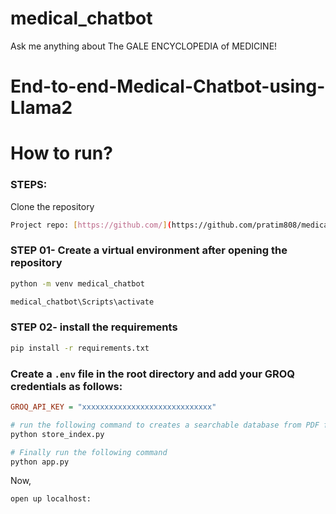 # medical_chatbot
Ask me anything about The GALE ENCYCLOPEDIA of MEDICINE!



# End-to-end-Medical-Chatbot-using-Llama2

# How to run?
### STEPS:

Clone the repository

```bash
Project repo: [https://github.com/](https://github.com/pratim808/medical_chatbot.git)
```

### STEP 01- Create a virtual environment after opening the repository

```bash
python -m venv medical_chatbot

```

```bash
medical_chatbot\Scripts\activate
```

### STEP 02- install the requirements
```bash
pip install -r requirements.txt
```


### Create a `.env` file in the root directory and add your GROQ credentials as follows:

```ini
GROQ_API_KEY = "xxxxxxxxxxxxxxxxxxxxxxxxxxxxx"

```


```bash
# run the following command to creates a searchable database from PDF files for building a question-answering system.
python store_index.py
```

```bash
# Finally run the following command
python app.py
```

Now,
```bash
open up localhost:
```

